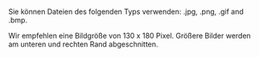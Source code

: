 <!-- markdownlint-disable-file MD041 -->
Sie können Dateien des folgenden Typs verwenden: .jpg, .png, .gif and .bmp.

Wir empfehlen eine Bildgröße von 130 x 180 Pixel. Größere Bilder werden am unteren und rechten Rand abgeschnitten.
